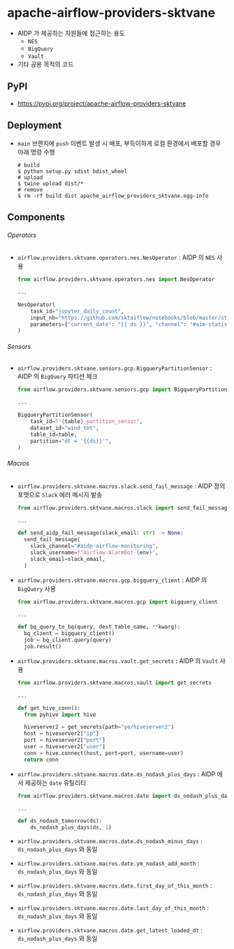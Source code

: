 # apache-airflow-providers-sktvane

- AIDP 가 제공하는 자원들에 접근하는 용도
  - `NES`
  - `BigQuery`
  - `Vault`
- 기타 공용 목적의 코드

## PyPI

- https://pypi.org/project/apache-airflow-providers-sktvane

## Deployment

* `main` 브랜치에 `push` 이벤트 발생 시 배포, 부득이하게 로컬 환경에서 배포할 경우 아래 명령 수행
    ```shell
    # build
    $ python setup.py sdist bdist_wheel
    # upload
    $ twine upload dist/*
    # remove
    $ rm -rf build dist apache_airflow_providers_sktvane.egg-info 
    ```

## Components

###### Operators

- `airflow.providers.sktvane.operators.nes.NesOperator` : AIDP 의 `NES` 사용
    ```python
    from airflow.providers.sktvane.operators.nes import NesOperator
    
    ...
    
    NesOperator(
        task_id="jupyter_daily_count",
        input_nb="https://github.com/sktaiflow/notebooks/blob/master/statistics/jupyter_daily_count.ipynb",
        parameters={"current_date": "{{ ds }}", "channel": "#aim-statistics"},
    )
    ```
        

###### Sensors

- `airflow.providers.sktvane.sensors.gcp.BigqueryPartitionSensor` : AIDP 의 `BigQuery` 파티션 체크

    ```python
    from airflow.providers.sktvane.sensors.gcp import BigqueryPartitionSensor
    
    ...
    
    BigqueryPartitionSensor(
        task_id=f"{table}_partition_sensor",
        dataset_id="wind_tmt",
        table_id=table,
        partition="dt = '{{ds}}'",
    )
    ``` 

###### Macros

- `airflow.providers.sktvane.macros.slack.send_fail_message` : AIDP 정의 포맷으로 `Slack` 에러 메시지 발송
    ```python
    from airflow.providers.sktvane.macros.slack import send_fail_message
    
    ...
    
    def send_aidp_fail_message(slack_email: str) -> None:
      send_fail_message(
        slack_channel="#aidp-airflow-monitoring",
        slack_username=f"Airflow-AlarmBot-{env}",
        slack_email=slack_email,
      )
    ```
        
- `airflow.providers.sktvane.macros.gcp.bigquery_client` : AIDP 의 `BigQuery` 사용
    ```python
    from airflow.providers.sktvane.macros.gcp import bigquery_client
    
    ...
    
    def bq_query_to_bq(query, dest_table_name, **kwarg):
      bq_client = bigquery_client()
      job = bq_client.query(query)
      job.result()
    ```
        
- `airflow.providers.sktvane.macros.vault.get_secrets` : AIDP 의 `Vault` 사용
    ```python
    from airflow.providers.sktvane.macros.vault import get_secrets
    
    ...
    
    def get_hive_conn():
      from pyhive import hive
    
      hiveserver2 = get_secrets(path="ye/hiveserver2")
      host = hiveserver2["ip"]
      port = hiveserver2["port"]
      user = hiveserver2["user"]
      conn = hive.connect(host, port=port, username=user)
      return conn
    ```
        
- `airflow.providers.sktvane.macros.date.ds_nodash_plus_days` : AIDP 에서 제공하는 `date` 유틸리티
    ```python
    from airflow.providers.sktvane.macros.date import ds_nodash_plus_days
    
    ...
    
    def ds_nodash_tomorrow(ds):
        ds_nodash_plus_days(ds, 1)
    ```
- `airflow.providers.sktvane.macros.date.ds_nodash_minus_days` : `ds_nodash_plus_days` 와 동일
- `airflow.providers.sktvane.macros.date.ym_nodash_add_month` : `ds_nodash_plus_days` 와 동일
- `airflow.providers.sktvane.macros.date.first_day_of_this_month` : `ds_nodash_plus_days` 와 동일
- `airflow.providers.sktvane.macros.date.last_day_of_this_month` : `ds_nodash_plus_days` 와 동일
- `airflow.providers.sktvane.macros.date.get_latest_loaded_dt` : `ds_nodash_plus_days` 와 동일
